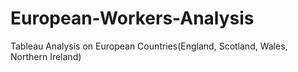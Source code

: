 # European-Workers-Analysis
Tableau Analysis on European Countries(England, Scotland, Wales, Northern Ireland)

